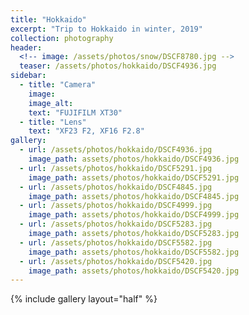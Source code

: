 ```yaml
---
title: "Hokkaido"
excerpt: "Trip to Hokkaido in winter, 2019"
collection: photography
header:
  <!-- image: /assets/photos/snow/DSCF8780.jpg -->
  teaser: /assets/photos/hokkaido/DSCF4936.jpg
sidebar:
  - title: "Camera"
    image: 
    image_alt: 
    text: "FUJIFILM XT30"
  - title: "Lens"
    text: "XF23 F2, XF16 F2.8"
gallery:
  - url: /assets/photos/hokkaido/DSCF4936.jpg
    image_path: assets/photos/hokkaido/DSCF4936.jpg
  - url: /assets/photos/hokkaido/DSCF5291.jpg
    image_path: assets/photos/hokkaido/DSCF5291.jpg
  - url: /assets/photos/hokkaido/DSCF4845.jpg
    image_path: assets/photos/hokkaido/DSCF4845.jpg
  - url: /assets/photos/hokkaido/DSCF4999.jpg
    image_path: assets/photos/hokkaido/DSCF4999.jpg
  - url: /assets/photos/hokkaido/DSCF5283.jpg
    image_path: assets/photos/hokkaido/DSCF5283.jpg
  - url: /assets/photos/hokkaido/DSCF5582.jpg
    image_path: assets/photos/hokkaido/DSCF5582.jpg
  - url: /assets/photos/hokkaido/DSCF5420.jpg
    image_path: assets/photos/hokkaido/DSCF5420.jpg
---
```



{% include gallery layout="half" %}
